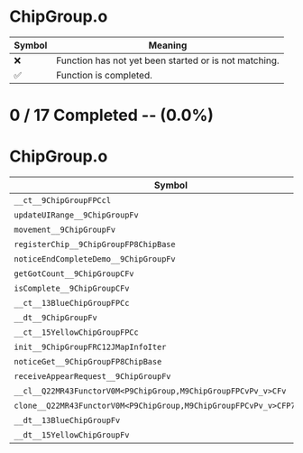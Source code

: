 # ChipGroup.o
| Symbol | Meaning 
| ------------- | ------------- 
| :x: | Function has not yet been started or is not matching. 
| :white_check_mark: | Function is completed. 


# 0 / 17 Completed -- (0.0%)
# ChipGroup.o
| Symbol | Decompiled? |
| ------------- | ------------- |
| `__ct__9ChipGroupFPCcl` | :x: |
| `updateUIRange__9ChipGroupFv` | :x: |
| `movement__9ChipGroupFv` | :x: |
| `registerChip__9ChipGroupFP8ChipBase` | :x: |
| `noticeEndCompleteDemo__9ChipGroupFv` | :x: |
| `getGotCount__9ChipGroupCFv` | :x: |
| `isComplete__9ChipGroupCFv` | :x: |
| `__ct__13BlueChipGroupFPCc` | :x: |
| `__dt__9ChipGroupFv` | :x: |
| `__ct__15YellowChipGroupFPCc` | :x: |
| `init__9ChipGroupFRC12JMapInfoIter` | :x: |
| `noticeGet__9ChipGroupFP8ChipBase` | :x: |
| `receiveAppearRequest__9ChipGroupFv` | :x: |
| `__cl__Q22MR43FunctorV0M<P9ChipGroup,M9ChipGroupFPCvPv_v>CFv` | :x: |
| `clone__Q22MR43FunctorV0M<P9ChipGroup,M9ChipGroupFPCvPv_v>CFP7JKRHeap` | :x: |
| `__dt__13BlueChipGroupFv` | :x: |
| `__dt__15YellowChipGroupFv` | :x: |
